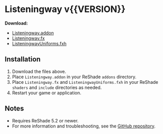 # Listeningway v{{VERSION}}

**Download:**
- [Listeningway.addon](https://github.com/gposingway/Listeningway/releases/download/v{{VERSION}}/Listeningway.addon)
- [Listeningway.fx](https://github.com/gposingway/Listeningway/releases/download/v{{VERSION}}/Listeningway.fx)
- [ListeningwayUniforms.fxh](https://github.com/gposingway/Listeningway/releases/download/v{{VERSION}}/ListeningwayUniforms.fxh)

## Installation
1. Download the files above.
2. Place `Listeningway.addon` in your ReShade `addons` directory.
3. Place `Listeningway.fx` and `ListeningwayUniforms.fxh` in your ReShade `shaders` and `include` directories as needed.
4. Restart your game or application.

## Notes
- Requires ReShade 5.2 or newer.
- For more information and troubleshooting, see the [GitHub repository](https://github.com/gposingway/Listeningway).
